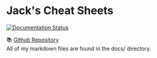 Jack's Cheat Sheets
===============================================

[![Documentation Status](https://readthedocs.org/projects/allcheatsheets/badge/?version=latest)](https://allcheatsheets.readthedocs.io/en/latest/?badge=latest)

📚 [Github Repository](https://github.com/jacktrusler/cheat_sheets)  
All of my markdown files are found in the docs/ directory.

